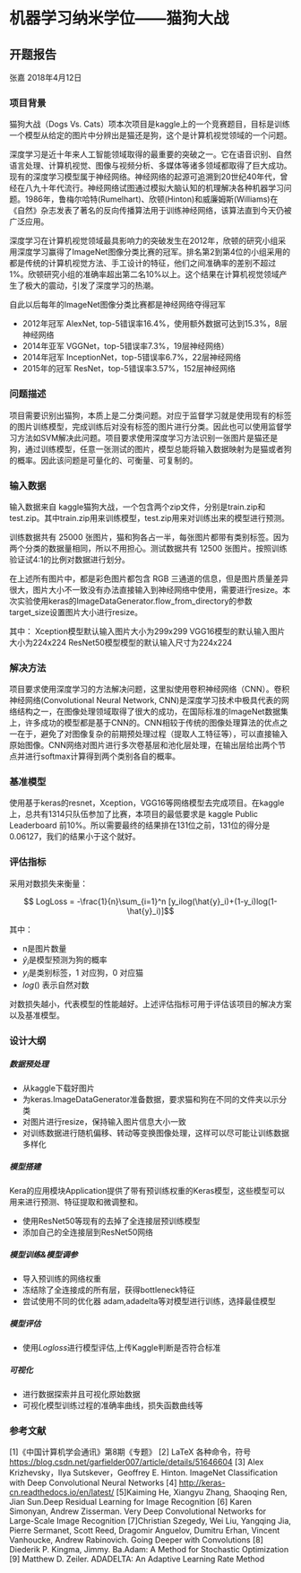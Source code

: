 # 机器学习纳米学位——猫狗大战
## 开题报告
张嘉
2018年4月12日


### 项目背景

猫狗大战（Dogs Vs. Cats）项本次项目是kaggle上的一个竞赛题目，目标是训练一个模型从给定的图片中分辨出是猫还是狗，这个是计算机视觉领域的一个问题。

深度学习是近十年来人工智能领域取得的最重要的突破之一。它在语音识别、自然语言处理、计算机视觉、图像与视频分析、多媒体等诸多领域都取得了巨大成功。现有的深度学习模型属于神经网络。神经网络的起源可追溯到20世纪40年代，曾经在八九十年代流行。神经网络试图通过模拟大脑认知的机理解决各种机器学习问题。1986年，鲁梅尔哈特(Rumelhart)、欣顿(Hinton)和威廉姆斯(Williams)在《自然》杂志发表了著名的反向传播算法用于训练神经网络，该算法直到今天仍被广泛应用。

深度学习在计算机视觉领域最具影响力的突破发生在2012年，欣顿的研究小组采用深度学习赢得了ImageNet图像分类比赛的冠军。排名第2到第4位的小组采用的都是传统的计算机视觉方法、手工设计的特征，他们之间准确率的差别不超过1%。欣顿研究小组的准确率超出第二名10%以上。这个结果在计算机视觉领域产生了极大的震动，引发了深度学习的热潮。

自此以后每年的ImageNet图像分类比赛都是神经网络夺得冠军

* 2012年冠军 AlexNet, top-5错误率16.4%，使用额外数据可达到15.3%，8层神经网络 
* 2014年亚军 VGGNet，top-5错误率7.3%，19层神经网络）
* 2014年冠军 InceptionNet，top-5错误率6.7%，22层神经网络
* 2015年的冠军 ResNet，top-5错误率3.57%，152层神经网络

### 问题描述
项目需要识别出猫狗，本质上是二分类问题。对应于监督学习就是使用现有的标签的图片训练模型，完成训练后对没有标签的图片进行分类。因此也可以使用监督学习方法如SVM解决此问题。项目要求使用深度学习方法识别一张图片是猫还是狗，通过训练模型，任意一张测试的图片，模型总能将输入数据映射为是猫或者狗的概率。因此该问题是可量化的、可衡量、可复制的。

### 输入数据
输入数据来自 kaggle猫狗大战，一个包含两个zip文件，分别是train.zip和test.zip。其中train.zip用来训练模型，test.zip用来对训练出来的模型进行预测。

训练数据共有 25000 张图片，猫和狗各占一半，每张图片都带有类别标签。因为两个分类的数据量相同，所以不用担心。测试数据共有 12500 张图片。按照训练验证试4:1的比例对数据进行划分。

在上述所有图片中，都是彩色图片都包含 RGB 三通道的信息，但是图片质量差异很大，图片大小不一致没有办法直接输入到神经网络中使用，需要进行resize。本次实验使用keras的ImageDataGenerator.flow_from_directory的参数target_size设置图片大小进行resize。

其中：
Xception模型默认输入图片大小为299x299
VGG16模型的默认输入图片大小为224x224
ResNet50模型模型的默认输入尺寸为224x224





### 解决方法
项目要求使用深度学习的方法解决问题，这里拟使用卷积神经网络（CNN）。卷积神经网络(Convolutional Neural Network, CNN)是深度学习技术中极具代表的网络结构之一，在图像处理领域取得了很大的成功，在国际标准的ImageNet数据集上，许多成功的模型都是基于CNN的。CNN相较于传统的图像处理算法的优点之一在于，避免了对图像复杂的前期预处理过程（提取人工特征等），可以直接输入原始图像。CNN网络对图片进行多次卷基层和池化层处理，在输出层给出两个节点并进行softmax计算得到两个类别各自的概率。

### 基准模型

使用基于keras的resnet，Xception，VGG16等网络模型去完成项目。在kaggle上，总共有1314只队伍参加了比赛，本项目的最低要求是 kaggle Public Leaderboard 前10%。所以需要最终的结果排在131位之前，131位的得分是0.06127，我们的结果小于这个就好。

### 评估指标
采用对数损失来衡量：

$$ LogLoss = -\frac{1}{n}\sum_{i=1}^n [y_ilog(\hat{y}_i)+(1-y_i)log(1- \hat{y}_i)]$$


其中：

* n是图片数量
* $\hat{y}_i$是模型预测为狗的概率
* $y_i$是类别标签，1 对应狗，0 对应猫
* $log()$ 表示自然对数

对数损失越小，代表模型的性能越好。上述评估指标可用于评估该项目的解决方案以及基准模型。

### 设计大纲

##### 数据预处理
* 从kaggle下载好图片
* 为keras.ImageDataGenerator准备数据，要求猫和狗在不同的文件夹以示分类
* 对图片进行resize，保持输入图片信息大小一致
* 对训练数据进行随机偏移、转动等变换图像处理，这样可以尽可能让训练数据多样化

##### 模型搭建
Kera的应用模块Application提供了带有预训练权重的Keras模型，这些模型可以用来进行预测、特征提取和微调整和。

* 使用ResNet50等现有的去掉了全连接层预训练模型
* 添加自己的全连接层到ResNet50网络

##### 模型训练&模型调参

* 导入预训练的网络权重
* 冻结除了全连接成的所有层，获得bottleneck特征 
* 尝试使用不同的优化器 adam,adadelta等对模型进行训练，选择最佳模型

##### 模型评估
* 使用$Logloss$进行模型评估,上传Kaggle判断是否符合标准

##### 可视化
* 进行数据探索并且可视化原始数据
* 可视化模型训练过程的准确率曲线，损失函数曲线等


### 参考文献

[1]《中国计算机学会通讯》第8期《专题》
[2] LaTeX 各种命令，符号 https://blog.csdn.net/garfielder007/article/details/51646604
[3] Alex Krizhevsky，Ilya Sutskever，Geoffrey E. Hinton. ImageNet Classification with Deep Convolutional Neural Networks
[4] http://keras-cn.readthedocs.io/en/latest/
[5]Kaiming He, Xiangyu Zhang, Shaoqing Ren, Jian Sun.Deep Residual Learning for Image Recognition
[6] Karen Simonyan, Andrew Zisserman. Very Deep Convolutional Networks for Large-Scale Image Recognition
[7]Christian Szegedy, Wei Liu, Yangqing Jia, Pierre Sermanet, Scott Reed, Dragomir Anguelov, Dumitru Erhan, Vincent Vanhoucke, Andrew Rabinovich. Going Deeper with Convolutions
[8] Diederik P. Kingma, Jimmy. Ba.Adam: A Method for Stochastic Optimization
[9] Matthew D. Zeiler. ADADELTA: An Adaptive Learning Rate Method
 

